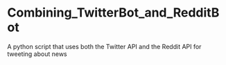 # Combining_TwitterBot_and_RedditBot
A python script that uses both the Twitter API and the Reddit API for tweeting about news

